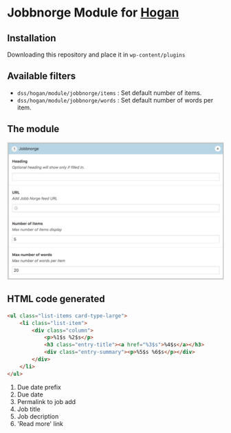 # Jobbnorge Module for [Hogan](https://github.com/dekodeinteraktiv/hogan-core)

## Installation
Downloading this repository and place it in `wp-content/plugins`

## Available filters
- `dss/hogan/module/jobbnorge/items` : Set default number of items.
- `dss/hogan/module/jobbnorge/words` : Set default number of words per item.

## The module

<img src="assets/dss-hogan-jobbnorge.png">

## HTML code generated

```html
<ul class="list-items card-type-large">
	<li class="list-item">
		<div class="column">
			<p>%1$s %2$s</p>
			<h3 class="entry-title"><a href="%3$s">%4$s</a></h3>
			<div class="entry-summary"><p>%5$s %6$s</p></div>
		</div>
	</li>
</ul>
```
1. Due date prefix
1. Due date
1. Permalink to job add
1. Job title
1. Job decription
1. 'Read more' link
